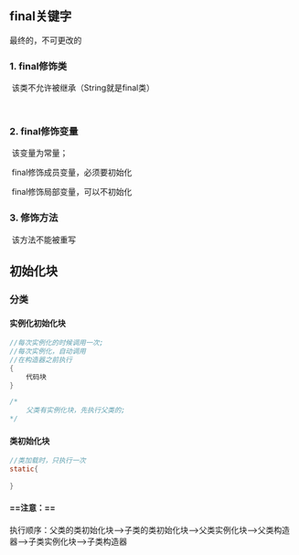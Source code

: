 ## final关键字

最终的，不可更改的

### 1. final修饰类

​	该类不允许被继承（String就是final类）

​	

### 2. final修饰变量

​	该变量为常量；

​	final修饰成员变量，必须要初始化

​	final修饰局部变量，可以不初始化



### 3. 修饰方法

​	该方法不能被重写





## 初始化块

### 分类

#### 实例化初始化块

```java
//每次实例化的时候调用一次;
//每次实例化，自动调用
//在构造器之前执行
{
    代码块
}

/*
	父类有实例化块，先执行父类的;
*/

```



#### 类初始化块

```java
//类加载时，只执行一次
static{
    
}
```



#### ==注意：==

执行顺序：父类的类初始化块-->子类的类初始化块-->父类实例化块-->父类构造器-->子类实例化块-->子类构造器



